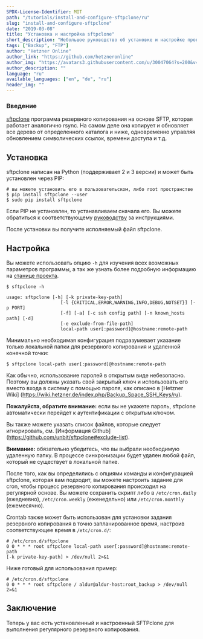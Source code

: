 ```yaml
---
SPDX-License-Identifier: MIT
path: "/tutorials/install-and-configure-sftpclone/ru"
slug: "install-and-configure-sftpclone"
date: "2019-03-08"
title: "Установка и настройка sftpclone"
short_description: "Небольшое руководство об установке и настройке программы резервного копирования sftpclone."
tags: ["Backup", "FTP"]
author: "Hetzner Online"
author_link: "https://github.com/hetzneronline"
author_img: "https://avatars3.githubusercontent.com/u/30047064?s=200&v=4"
author_description: ""
language: "ru"
available_languages: ["en", "de", "ru"]
header_img: ""
---
```



### Введение

[sftpclone](https://github.com/unbit/sftpclone) программа резервного копирования на основе SFTP, которая работает аналогично rsync. На самом деле она копирует и обновляет все дерево от определенного каталога и ниже, одновременно управляя обновлением символических ссылок, времени доступа и т.д.

## Установка

sftpclone написан на Python (поддерживает 2 и 3 версии) и может быть установлен через PIP:

```
# вы можете установить его в пользовательском, либо root пространстве
$ pip install sftpclone --user
$ sudo pip install sftpclone
```

Если PIP не установлен, то устанавливаем сначала его. Вы можете обратиться к соответствующему [руководству](https://pip.readthedocs.io/en/stable/installing/) за инструкциями.

После установки вы получите исполняемый файл sftpclone.

## Настройка

Вы можете использовать опцию `-h` для изучения всех возможных параметров программы, а так же узнать более подробную информацию на [станице проекта](https://github.com/unbit/sftpclone).

```
$ sftpclone -h

usage: sftpclone [-h] [-k private-key-path]
                    [-l {CRITICAL,ERROR,WARNING,INFO,DEBUG,NOTSET}] [-p PORT]
                    [-f] [-a] [-c ssh config path] [-n known_hosts path] [-d]
                    [-e exclude-from-file-path]
                    local-path user[:password]@hostname:remote-path
```

Минимально необходимая конфигурация подразумевает указание только локальной папки для резервного копирования и удаленной конечной точки:

`$ sftpclone local-path user[:password]@hostname:remote-path`

Как обычно, использование паролей в открытым виде небезопасно. Поэтому вы должны указать свой закрытый ключ и использовать его вместо входа в систему с помощью пароля, как описано в [Hetzner Wiki] (https://wiki.hetzner.de/index.php/Backup_Space_SSH_Keys/ru).

__Пожалуйста, обратите внимание:__ если вы не укажете пароль, sftpclone автоматически перейдет к аутентификации с открытым ключом.

Вы также можете указать список файлов, которые следует игнорировать, см. [Информация Github] (https://github.com/unbit/sftpclone#exclude-list).

__Внимание:__ обязательно убедитесь, что вы выбрали необходимую удаленную папку. В процессе синхронизации будет удален любой файл, который не существует в локальной папке.

После того, как вы определились с опциями команды и конфигурацией sftpclone, которая вам подходит, вы можете настроить задание для cron, чтобы процесс резервного копирования происходил на регулярной основе. Вы можете сохранить скрипт либо в `/etc/cron.daily` (ежедневно), `/etc/cron.weekly` (еженедельно) или `/etc/cron.monthly` (ежемесячно).

Crontab также может быть использован для установки задания резервного копирования в точно запланированное время, настроив соответствующее время в `/etc/cron.d/`:

```
# /etc/cron.d/sftpclone
0 0 * * * root sftpclone local-path user[:password]@hostname:remote-path 
[-k private-key-path] > /dev/null 2>&1
```

Ниже готовый для использования пример:

```
# /etc/cron.d/sftpclone
0 0 * * * root sftpclone / aldur@aldur-host:root_backup > /dev/null 2>&1
```

## Заключение

Теперь у вас есть установленный и настроенный SFTPclone для выполнения регулярного резервного копирования.
